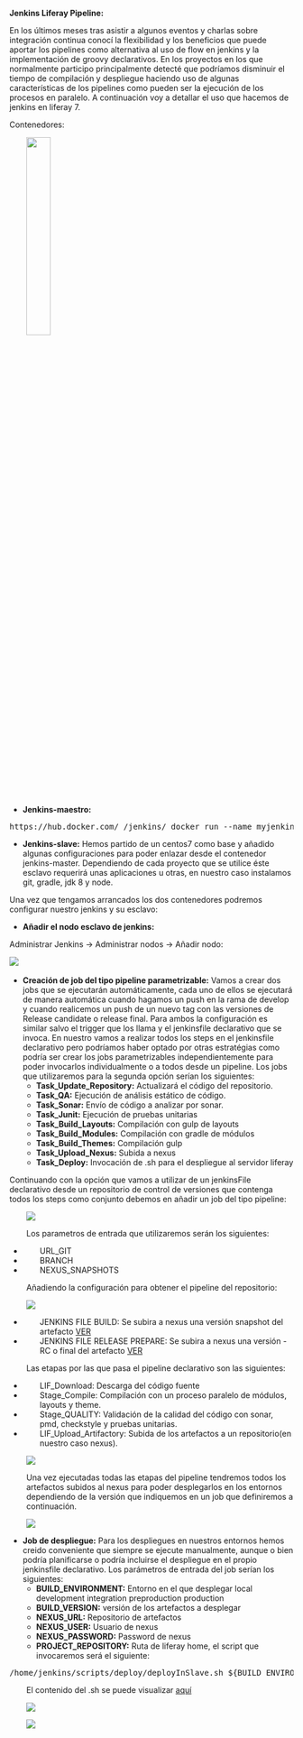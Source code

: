 <body>

<div  style="
    overflow-x: hidden;"><p><strong>Jenkins Liferay Pipeline:</strong></p>
<p>En los &uacute;ltimos meses tras asistir a algunos eventos y charlas sobre integraci&oacute;n continua conoc&iacute; la flexibilidad y los beneficios que puede aportar los pipelines como alternativa al uso de flow en jenkins y la implementaci&oacute;n de groovy declarativos. En los proyectos en los que normalmente participo principalmente detect&eacute; que podr&iacute;amos disminuir el tiempo de compilaci&oacute;n y despliegue haciendo uso de algunas caracter&iacute;sticas de los pipelines como pueden ser la ejecuci&oacute;n de los procesos en paralelo. A continuaci&oacute;n voy a detallar el uso que hacemos de jenkins en liferay 7.</p>
<p>Contenedores:</p>
<p style="padding-left: 30px;"><img style="height: 30%;" src="sources/slave.png" /></p>
<ul>
<li><strong>Jenkins-maestro:</strong></li>
</ul>
<pre>https://hub.docker.com/_/jenkins/ docker run --name myjenkins -p 8080:8080 -p 50000:50000 -v /var/jenkins_home jenkins</pre>
<ul>
<li><strong>Jenkins-slave:</strong> Hemos partido de un centos7 como base y a&ntilde;adido algunas configuraciones para poder enlazar desde el contenedor jenkins-master. Dependiendo de cada proyecto que se utilice &eacute;ste esclavo requerir&aacute; unas aplicaciones u otras, en nuestro caso instalamos git, gradle, jdk 8 y node.</li>
</ul>
<p>Una vez que tengamos arrancados los dos contenedores podremos configurar nuestro jenkins y su esclavo:</p>
<ul>
<li><strong>A&ntilde;adir el nodo esclavo de jenkins: </strong></li>
</ul>
<p>Administrar Jenkins -&gt; Administrar nodos -&gt; A&ntilde;adir nodo:</p>
<p><img src="sources/jenkins_slave_01.png" />&nbsp;</p>
<ul>
<li><strong>Creaci&oacute;n de job del tipo pipeline parametrizable:</strong> Vamos a crear dos jobs que se ejecutar&aacute;n autom&aacute;ticamente, cada uno de ellos se ejecutar&aacute; de manera autom&aacute;tica cuando hagamos un push en la rama de develop y cuando realicemos un push de un nuevo tag con las versiones de Release candidate o release final. Para ambos la configuraci&oacute;n es similar salvo el trigger que los llama y el jenkinsfile declarativo que se invoca. En nuestro vamos a realizar todos los steps en el jenkinsfile declarativo pero podr&iacute;amos haber optado por otras estrat&eacute;gias como podr&iacute;a ser crear los jobs parametrizables independientemente para poder invocarlos individualmente o a todos desde un pipeline. Los jobs que utilizaremos para la segunda opci&oacute;n ser&iacute;an los siguientes:
<ul>
<li><strong>Task_Update_Repository:</strong> Actualizar&aacute; el c&oacute;digo del repositorio.</li>
<li><strong>Task_QA:</strong>  Ejecuci&oacute;n de an&aacute;lisis est&aacute;tico de c&oacute;digo.</li>
<li><strong>Task_Sonar:</strong>  Env&iacute;o de c&oacute;digo a analizar por sonar.</li>
<li><strong>Task_Junit:</strong>  Ejecuci&oacute;n de pruebas unitarias</li>
<li><strong>Task_Build_Layouts:</strong>  Compilaci&oacute;n con gulp de layouts</li>
<li><strong>Task_Build_Modules:</strong>  Compilaci&oacute;n con gradle de m&oacute;dulos</li>
<li><strong>Task_Build_Themes:</strong>  Compilaci&oacute;n gulp</li>
<li><strong>Task_Upload_Nexus:</strong>  Subida a nexus</li>
<li><strong>Task_Deploy:</strong>  Invocaci&oacute;n de .sh para el despliegue al servidor liferay</li>
</ul>
</li>
</ul>
<p> Continuando con la opci&oacute;n que vamos a utilizar de un jenkinsFile declarativo desde un repositorio de control de versiones que contenga todos los steps como conjunto debemos en a&ntilde;adir un job del tipo pipeline:</p>
<p style="padding-left: 30px;"><img src="sources/jenkins_pipeline_01.png" /></p>
<p style="padding-left: 30px;">Los parametros de entrada que utilizaremos ser&aacute;n los siguientes:</p>
<ul>
<li style="padding-left: 30px;">URL_GIT</li>
<li style="padding-left: 30px;">BRANCH</li>
<li style="padding-left: 30px;">NEXUS_SNAPSHOTS</li>
</ul>
<p style="padding-left: 30px;">A&ntilde;adiendo la configuraci&oacute;n para obtener el pipeline del repositorio:</p>
<p style="padding-left: 30px;"><img src="sources/jenkins_pipeline_02.png" /></p>
<ul>
<li style="padding-left: 30px;">JENKINS FILE BUILD: Se subira a nexus una versi&oacute;n snapshot del artefacto <a href="Jenkinsfile">VER</a></li>
<li style="padding-left: 30px;">JENKINS FILE RELEASE PREPARE: Se subira a nexus una versi&oacute;n -RC o final del artefacto <a href="JenkinsfileReleasePrepare">VER</a>&nbsp;</li>
</ul>
<p style="padding-left: 30px;">Las etapas por las que pasa el pipeline declarativo son las siguientes:</p>
<ul>
<li style="padding-left: 30px;">LIF_Download: Descarga del c&oacute;digo fuente</li>
<li style="padding-left: 30px;">Stage_Compile: Compilaci&oacute;n con un proceso paralelo de m&oacute;dulos, layouts y theme.</li>
<li style="padding-left: 30px;">Stage_QUALITY: Validaci&oacute;n de la calidad del c&oacute;digo con sonar, pmd, checkstyle y pruebas unitarias.</li>
<li style="padding-left: 30px;">LIF_Upload_Artifactory: Subida de los artefactos a un repositorio(en nuestro caso nexus).</li>
</ul>
<p style="padding-left: 30px;"><img src="sources/jenkins_pipeline_03.png" /></p>
<p style="padding-left: 30px;">Una vez ejecutadas todas las etapas del pipeline tendremos todos los artefactos subidos al nexus para poder desplegarlos en los entornos dependiendo de la versi&oacute;n que indiquemos en un job que definiremos a continuaci&oacute;n.</p>
<p style="padding-left: 30px;"><img src="sources/jenkins_pipeline_04.png" /></p>
<ul>
<li><strong>Job de despliegue:</strong> Para los despliegues en nuestros entornos hemos creido conveniente que siempre se ejecute manualmente, aunque o bien podr&iacute;a planificarse o podr&iacute;a incluirse el despliegue en el propio jenkinsfile declarativo. Los par&aacute;metros de entrada del job ser&iacute;an los siguientes:
<ul>
<li><strong>BUILD_ENVIRONMENT:</strong>  Entorno en el que desplegar local development integration preproduction production</li>
<li><strong>BUILD_VERSION:</strong>  versi&oacute;n de los artefactos a desplegar</li>
<li><strong>NEXUS_URL:</strong>  Repositorio de artefactos</li>
<li><strong>NEXUS_USER:</strong>  Usuario de nexus</li>
<li><strong>NEXUS_PASSWORD:</strong>  Password de nexus</li>
<li><strong>PROJECT_REPOSITORY:</strong>  Ruta de liferay home, el script que invocaremos ser&aacute; el siguiente:</li>
</ul>
</li>
</ul>
<pre>/home/jenkins/scripts/deploy/deployInSlave.sh ${BUILD_ENVIRONMENT} ${BUILD_VERSION} ${NEXUS_URL} ${NEXUS_USER} ${NEXUS_PASSWORD} ${PROJECT_REPOSITORY}</pre>
<p style="padding-left: 30px;">El contenido del .sh se puede visualizar <a href="deployInSlave.sh">aqu&iacute;</a></p>
<p style="padding-left: 30px;"><img src="sources/jenkins_pipeline_tasks.png" /></p>

<p style="padding-left: 30px;"><img src="sources/jenkins_deploy_01.png" /></p>
</div>
</body>
